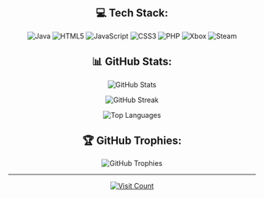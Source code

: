 
<div style="text-align: center;">
  <h2>💻 Tech Stack:</h2>
  <p>
    <img src="https://img.shields.io/badge/java-%23ED8B00.svg?style=for-the-badge&logo=openjdk&logoColor=white" alt="Java">
    <img src="https://img.shields.io/badge/html5-%23E34F26.svg?style=for-the-badge&logo=html5&logoColor=white" alt="HTML5">
    <img src="https://img.shields.io/badge/javascript-%23323330.svg?style=for-the-badge&logo=javascript&logoColor=%23F7DF1E" alt="JavaScript">
    <img src="https://img.shields.io/badge/css3-%231572B6.svg?style=for-the-badge&logo=css3&logoColor=white" alt="CSS3">
    <img src="https://img.shields.io/badge/php-%23777BB4.svg?style=for-the-badge&logo=php&logoColor=white" alt="PHP">
    <img src="https://img.shields.io/badge/xbox-%23107C10.svg?style=for-the-badge&logo=xbox&logoColor=white" alt="Xbox">
    <img src="https://img.shields.io/badge/steam-%23000000.svg?style=for-the-badge&logo=steam&logoColor=white" alt="Steam">
  </p>

  <h2>📊 GitHub Stats:</h2>
  <p>
    <img src="https://github-readme-stats.vercel.app/api?username=Sumrug&theme=dark&hide_border=false&include_all_commits=false&count_private=false" alt="GitHub Stats">
  </p>
  <p>
    <img src="https://nirzak-streak-stats.vercel.app/?user=Sumrug&theme=dark&hide_border=false" alt="GitHub Streak">
  </p>
  <p>
    <img src="https://github-readme-stats.vercel.app/api/top-langs/?username=Sumrug&theme=dark&hide_border=false&include_all_commits=false&count_private=false&layout=compact" alt="Top Languages">
  </p>

  <h2>🏆 GitHub Trophies:</h2>
  <p>
    <img src="https://github-profile-trophy.vercel.app/?username=Sumrug&theme=nord&no-frame=false&no-bg=true&margin-w=4" alt="GitHub Trophies">
  </p>
  
  <hr>

  <p>
    <a href="https://visitcount.itsvg.in">
      <img src="https://visitcount.itsvg.in/api?id=Sumrug&icon=0&color=0" alt="Visit Count">
    </a>
  </p>
</div>
